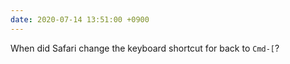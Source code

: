 ```yaml
---
date: 2020-07-14 13:51:00 +0900
---
```


When did Safari change the keyboard shortcut for back to `Cmd-[`?
